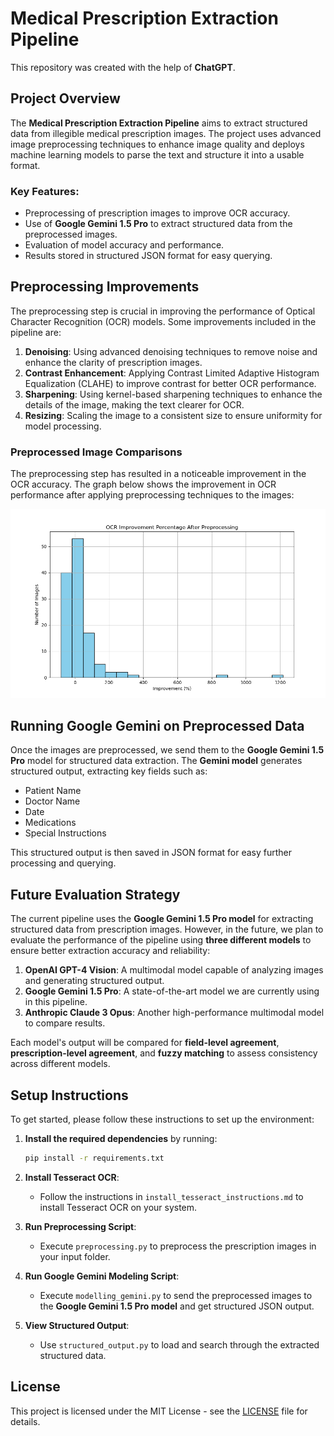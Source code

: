 # Medical Prescription Extraction Pipeline

This repository was created with the help of **ChatGPT**.

## Project Overview

The **Medical Prescription Extraction Pipeline** aims to extract structured data from illegible medical prescription images. The project uses advanced image preprocessing techniques to enhance image quality and deploys machine learning models to parse the text and structure it into a usable format.

### Key Features:
- Preprocessing of prescription images to improve OCR accuracy.
- Use of **Google Gemini 1.5 Pro** to extract structured data from the preprocessed images.
- Evaluation of model accuracy and performance.
- Results stored in structured JSON format for easy querying.

## Preprocessing Improvements

The preprocessing step is crucial in improving the performance of Optical Character Recognition (OCR) models. Some improvements included in the pipeline are:

1. **Denoising**: Using advanced denoising techniques to remove noise and enhance the clarity of prescription images.
2. **Contrast Enhancement**: Applying Contrast Limited Adaptive Histogram Equalization (CLAHE) to improve contrast for better OCR performance.
3. **Sharpening**: Using kernel-based sharpening techniques to enhance the details of the image, making the text clearer for OCR.
4. **Resizing**: Scaling the image to a consistent size to ensure uniformity for model processing.

### Preprocessed Image Comparisons

The preprocessing step has resulted in a noticeable improvement in the OCR accuracy. The graph below shows the improvement in OCR performance after applying preprocessing techniques to the images:

![OCR Improvement Histogram](comparison_figures/improvement_histogram.png)

## Running Google Gemini on Preprocessed Data

Once the images are preprocessed, we send them to the **Google Gemini 1.5 Pro** model for structured data extraction. The **Gemini model** generates structured output, extracting key fields such as:

- Patient Name
- Doctor Name
- Date
- Medications
- Special Instructions

This structured output is then saved in JSON format for easy further processing and querying. 

## Future Evaluation Strategy

The current pipeline uses the **Google Gemini 1.5 Pro model** for extracting structured data from prescription images. However, in the future, we plan to evaluate the performance of the pipeline using **three different models** to ensure better extraction accuracy and reliability:

1. **OpenAI GPT-4 Vision**: A multimodal model capable of analyzing images and generating structured output.
2. **Google Gemini 1.5 Pro**: A state-of-the-art model we are currently using in this pipeline.
3. **Anthropic Claude 3 Opus**: Another high-performance multimodal model to compare results.

Each model's output will be compared for **field-level agreement**, **prescription-level agreement**, and **fuzzy matching** to assess consistency across different models.

## Setup Instructions

To get started, please follow these instructions to set up the environment:

1. **Install the required dependencies** by running:
    ```bash
    pip install -r requirements.txt
    ```

2. **Install Tesseract OCR**:
    - Follow the instructions in `install_tesseract_instructions.md` to install Tesseract OCR on your system.

3. **Run Preprocessing Script**:
    - Execute `preprocessing.py` to preprocess the prescription images in your input folder.

4. **Run Google Gemini Modeling Script**:
    - Execute `modelling_gemini.py` to send the preprocessed images to the **Google Gemini 1.5 Pro model** and get structured JSON output.

5. **View Structured Output**:
    - Use `structured_output.py` to load and search through the extracted structured data.

## License

This project is licensed under the MIT License - see the [LICENSE](LICENSE) file for details.
